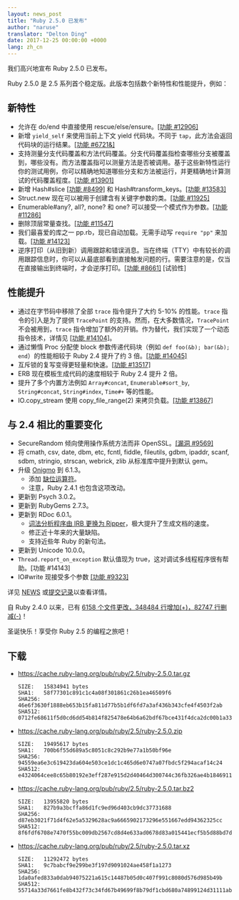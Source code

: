 ```yaml
---
layout: news_post
title: "Ruby 2.5.0 已发布"
author: "naruse"
translator: "Delton Ding"
date: 2017-12-25 00:00:00 +0000
lang: zh_cn
---
```


我们高兴地宣布 Ruby 2.5.0 已发布。

Ruby 2.5.0 是 2.5 系列首个稳定版。此版本包括数个新特性和性能提升，例如：

## 新特性

* 允许在 do/end 中直接使用 rescue/else/ensure。[[功能 #12906]](https://bugs.ruby-lang.org/issues/12906)
* 新增 `yield_self` 来使用当前上下文 yield 代码块。不同于 `tap`，此方法会返回代码块的运行结果。[[功能 #6721&]](https://bugs.ruby-lang.org/issues/6721)
* 支持测量分支代码覆盖和方法代码覆盖。分支代码覆盖指检查哪些分支被覆盖到，哪些没有。而方法覆盖指可以测量方法是否被调用。基于这些新特性运行你的测试用例，你可以精确地知道哪些分支和方法被运行，并更精确地计算测试的代码覆盖程度。[[功能 #13901]](https://bugs.ruby-lang.org/issues/13901)
* 新增 Hash#slice [[功能 #8499]](https://bugs.ruby-lang.org/issues/8499) 和 Hash#transform_keys。[[功能 #13583]](https://bugs.ruby-lang.org/issues/13583)
* Struct.new 现在可以被用于创建含有关键字参数的类。[[功能 #11925]](https://bugs.ruby-lang.org/issues/11925)
* Enumerable#any?, all?, none? 和 one? 可以接受一个模式作为参数。[[功能 #11286]](https://bugs.ruby-lang.org/issues/11286)
* 删除顶层常量查找。[[功能 #11547]](https://bugs.ruby-lang.org/issues/11547)
* 我们最喜爱的库之一 pp.rb，现已自动加载。无需手动写 `require "pp"` 来加载。[[功能 #14123]](https://bugs.ruby-lang.org/issues/14123)
* 逆序打印（从旧到新）调用跟踪和错误消息。当在终端（TTY）中有较长的调用跟踪信息时，你可以从最底部看到直接触发问题的行。需要注意的是，仅当在直接输出到终端时，才会逆序打印。[[功能 #8661]](https://bugs.ruby-lang.org/issues/8661) [试验性]

## 性能提升

* 通过在字节码中移除了全部 `trace` 指令提升了大约 5-10% 的性能。`trace` 指令的引入是为了提供 `TracePoint` 的支持。然而，在大多数情况，`TracePoint` 不会被用到，`trace` 指令增加了额外的开销。作为替代，我们实现了一个动态指令技术，详情见 [[功能 #14104]](https://bugs.ruby-lang.org/issues/14104)。
* 通过懒惰 Proc 分配使 block 参数传递代码块（例如 `def foo(&b); bar(&b); end`）的性能相较于 Ruby 2.4 提升了约 3 倍。[[功能 #14045]](https://bugs.ruby-lang.org/issues/14045)
* 互斥锁的复写变得更轻量和快速。[[功能 #13517]](https://bugs.ruby-lang.org/issues/13517)
* ERB 现在模板生成代码的速度相较于 Ruby 2.4 提升 2 倍。
* 提升了多个内置方法例如 `Array#concat`, `Enumerable#sort_by`, `String#concat`, `String#index`, `Time#+` 等的性能。
* IO.copy\_stream 使用 copy\_file\_range(2) 来拷贝负载。[[功能 #13867]](https://bugs.ruby-lang.org/issues/13867)

## 与 2.4 相比的重要变化

* SecureRandom 倾向使用操作系统方法而非 OpenSSL。[[漏洞 #9569]]((https://bugs.ruby-lang.org/issues/9569))
* 将 cmath, csv, date, dbm, etc, fcntl, fiddle, fileutils, gdbm, ipaddr, scanf, sdbm, stringio, strscan, webrick, zlib 从标准库中提升到默认 gem。
* 升级 [Onigmo](https://github.com/k-takata/Onigmo/) 到 6.1.3。
  * 添加 [缺位运算符](https://github.com/k-takata/Onigmo/issues/87)。
  * 注意，Ruby 2.4.1 也包含这项改动。
* 更新到 Psych 3.0.2。
* 更新到 RubyGems 2.7.3。
* 更新到 RDoc 6.0.1。
  * [词法分析程序由 IRB 更换为 Ripper](https://github.com/ruby/rdoc/pull/512)，极大提升了生成文档的速度。
  * 修正近十年来的大量缺陷。
  * 支持近些年 Ruby 的新句法。
* 更新到 Unicode 10.0.0。
* `Thread.report_on_exception` 默认值现为 true，这对调试多线程程序很有帮助。[功能 #14143]
* IO#write 现接受多个参数 [[功能 #9323]](https://bugs.ruby-lang.org/issues/9323)

详见 [NEWS](https://github.com/ruby/ruby/blob/v2_5_0/NEWS) 或[提交记录](https://github.com/ruby/ruby/compare/v2_4_0...v2_5_0)以查看详情。

自 Ruby 2.4.0 以来，已有 [6158 个文件更改，348484 行增加(+)，82747 行删减(-)](https://github.com/ruby/ruby/compare/v2_4_0...v2_5_0)！

圣诞快乐！享受你 Ruby 2.5 的编程之旅吧！

## 下载

* <https://cache.ruby-lang.org/pub/ruby/2.5/ruby-2.5.0.tar.gz>

      SIZE:   15834941 bytes
      SHA1:   58f77301c891c1c4a08f301861c26b1ea46509f6
      SHA256: 46e6f3630f1888eb653b15fa811d77b5b1df6fd7a3af436b343cfe4f4503f2ab
      SHA512: 0712fe68611f5d0cd6dd54b814f825478e64b6a62bdf67bce431f4dca2dc00b1a33f77bebfbcd0a151118a1152554ab457decde435b424aa1f004bc0aa40580d

* <https://cache.ruby-lang.org/pub/ruby/2.5/ruby-2.5.0.zip>

      SIZE:   19495617 bytes
      SHA1:   700b6f55d689a5c8051c8c292b9e77a1b50bf96e
      SHA256: 94559ea6e3c619423da604e503ce1dc1c465d6e0747a07fbdc5f294acaf14c24
      SHA512: e4324064cee8c65b80192e3eff287e915d2d40464d300744c36fb326ae4b1846911400a99d4332192d8a217009d3a5209b43eb5e8bc0b739035bef89cc493e84

* <https://cache.ruby-lang.org/pub/ruby/2.5/ruby-2.5.0.tar.bz2>

      SIZE:   13955820 bytes
      SHA1:   827b9a3bcffa86d1fc9ed96d403cb9dc37731688
      SHA256: d87eb3021f71d4f62e5a5329628ac9a6665902173296e551667edd94362325cc
      SHA512: 8f6fdf6708e7470f55bc009db2567cd8d4e633ad0678d83a015441ecf5b5d88bd7da8fb8533a42157ff83b74d00b6dc617d39bbb17fc2c6c12287a1d8eaa0f2c

* <https://cache.ruby-lang.org/pub/ruby/2.5/ruby-2.5.0.tar.xz>

      SIZE:   11292472 bytes
      SHA1:   9c7babcf9e299be3f197d9091024ae458f1a1273
      SHA256: 1da0afed833a0dab94075221a615c14487b05d0c407f991c8080d576d985b49b
      SHA512: 55714a33d7661fe8b432f73c34fd67b49699f8b79df1cbd680a74899124d31111ab0f444677672aac1ba725820182940d485efb2db0bf2bc96737c5d40c54578
